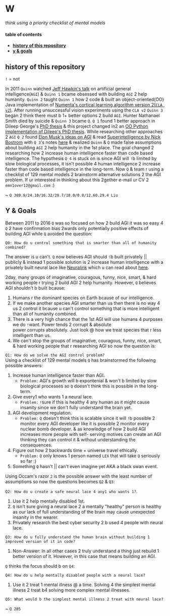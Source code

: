 # W

*think using a priority checklist of mental models*  

#### table of contents
- **[history of this repository](#history-of-this-repository)**
- **[y & goals](#y--goals)**

## history of this repository

`!` = not

In 2011 `Quinn` watched [Jeff Hawkin's talk](https://www.ted.com/talks/jeff_hawkins_on_how_brain_science_will_change_computing) on artificial general intelligence(`AGI`) & `Quinn 1` bcame obsessed with building `AGI` 2 help humanity. `Quinn 2` taught `Quinn 1` how 2 code & built an object-oriented(OO) Java implementation of [Numenta's cortical learning algorithm version 2(`CLA v2`)](https://github.com/WalnutiQ/wAlnut/tree/MARK_II). After running unsuccessful vision experiments using the `CLA v2` `Quinn 3` began 2 think there must b 1+ better options 2 build `AGI`. Hunter Nathanael Smith died by suicide & `Quinn 3` bcame `Q`. `Q 1` found 1 better approach in Dileep George's [PhD thesis](https://github.com/WalnutiQ/papers/blob/master/Dileep_George_PGM/HowTheBrainMightWork.pdf) & this project changed in2 an [OO Python implementation of Dileep's PhD thesis](https://github.com/WalnutiQ/wAlnut/tree/MARK_III). While researching other approaches 2 `AGI` `Q 2` found [Elon Musk's ideas on AGI](https://youtu.be/h0962biiZa4)
& read [Superintelligence by Nick Bostrom](https://www.amazon.com/Superintelligence-Dangers-Strategies-Nick-Bostrom/dp/1501227742) with `Q 3`'s notes [here](https://github.com/WalnutiQ/wAlnut/issues/345) & realized `Quinn` & `Q` made false assumptions about building `AGI` 2 help humanity in the 1st place. The goal changed 2 researching how 2 increase human 
intelligence faster than code based intelligence. The hypothesis `Q 4` is stuck on is since AGI will `!`b limited by slow biological processes, it isn't possible 4 human intelligence 2 increase faster than code based intelligence in the long-term. Now `Q` & team r using a checklist of 129 mental models 2 brainstorm alternative solutions 2 the AGI problem. If ur interested in thinking about this 2gether e-mail ur CV 2 `emn1over12@gmail.com` :)

~ `Q 369.9/24.10/16.32/20.7/18.0/0.8/12.60.29.4 Liu`

## Y & Goals
Between 2011 to 2016 `Q` was so focused on how 2 build AGI it was so easy 4 `Q` 2 have confirmation bias 2wards only potentially positive effects of building AGI while `Q` avoided the question:
  
`Q0: How do u control something that is smarter than all of humanity combined?`

The answer is u can't. `Q` now believes AGI should `!`b built privately || publicly & instead 1 possible solution is 2 increase human intelligence with a privately built neural lace like [Neuralink](https://neuralink.com/) which u can read about [here](http://waitbutwhy.com/2017/04/neuralink.html). 

2day, many groups of imaginative, couragous, funny, nice, smart, & hard working people r trying 2 build AGI 2 help humanity. However, `Q` believes AGI shouldn't b built bcause:

1. Humans r the dominant species on Earth bcause of our intelligence.
2. If we make another species AGI smarter than us then there is no way 4 us 2 control it 
   bcause u can't control something that is more intelligent than all of humanity combined.
3. There is a very high chance that the 1st AGI will use humans 4 purposes we do `!`want. Power tends 2 corrupt & absolute   
   power corrupts absolutely. Just look @ how we treat species that r less intelligent than us.
4. We can't stop the groups of imaginative, couragous, funny, nice, smart, & hard working people that r researching AGI so now the question is:

`Q1: How do we solve the AGI control problem?`  
Using a checklist of 129 mental models `Q` has brainstormed the following possible answers:

1. Increase human intelligence faster than AGI. 
   - `Problem:` AGI's growth will b expontenial & won't b limited by slow biological processes so `Q` doesn't think this is 
     possible in the long-term. 
2. Give every1 who wants 1 a neural lace. 
   - `Problem:` `!`sure if this is healthy 4 any human as it might cause insanity since we don't fully understand the brain 
     yet. 
3. AGI development regulation.
   - `Problem:` `Q` doesn't think this is scalable since it will `!`b possible 2 monitor every AGI developer like it is 
     possible 2 monitor every nuclear bomb developer. & as knowledge of how 2 build AGI increases more people with self-
     serving motives can create an AGI thinking they can control it & without understanding the consequences.
4. Figure out how 2 backwards time + universe travel ethically.
   - `Problem:` `Q` only knows 1 person named `LEX` that will take `Q` seriously so far :) 
5. Something `Q` hasn't || can't even imagine yet AKA a black swan event. 

Using Occam's razor `2` is the possible answer with the least number of assumptions so now the questions becomes `Q2` & `Q3`:
  
`Q2: How do u create a safe neural lace 4 any1 who wants 1?`.

1. Use it 2 help mentally disabled 1st.
2. `Q` isn't sure giving a neural lace 2 a mentally "healthy" person is healthy as our lack of full understanding of the brain may cause unexpected insanity in the wearer.
3. Privately research the best cyber security 2 b used 4 people with neural lace. 

`Q3: How do u fully understand the human brain without building 1 improved version of it in code?`

1. Non-Answer: In all other cases 2 truly understand a thing just rebuild 1 better version of it. However, in this case that means building an AGI. 

`Q` thinks the focus should b on `Q4`:

`Q4: How do u help mentally disabled people with a neural lace?`

1. Use it 2 treat 1 mental illness @ a time. Solving 4 the simplest mental illness 2 treat b4 solving more complex mental illnesses.

`Q5: What would b the simplest mental illness 2 treat with neural lace?`

~ `Q 285`

